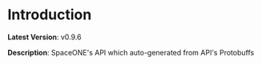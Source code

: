 # Introduction

**Latest Version**: v0.9.6


**Description**: SpaceONE's API which auto-generated from API's Protobuffs


